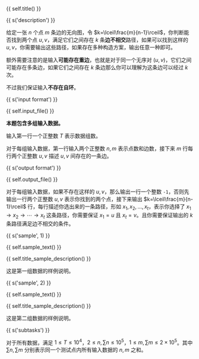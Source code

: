 {{ self.title() }}

{{ s('description') }}

给定一张 $n$ 个点 $m$ 条边的无向图，令 $k=\lceil\frac{m}{n-1}\rceil$，你判断能否找到两个点 $u,v$，满足它们之间存在 $k$ 条**边不相交**路径，如果可以找到这样的 $u,v$，你需要输出这些路径，如果存在多种构造方案，输出任意一种即可。

额外需要注意的是输入**可能存在重边**，也就是对于同一个无序对 $(u,v)$，它们之间可能存在多条边，如果它们之间存在 $k$ 条边那么你可以理解为这条边可以经过 $k$ 次。

不过我们保证输入**不存在自环**。

{{ s('input format') }}

{{ self.input_file() }}

**本题包含多组输入数据。**

输入第一行一个正整数 $T$ 表示数据组数。

对于每组输入数据，第一行输入两个正整数 $n,m$ 表示点数和边数，接下来 $m$ 行每行两个正整数 $u,v$ 描述 $u,v$ 间存在的一条边。

{{ s('output format') }}

{{ self.output_file() }}

对于每组输入数据，如果不存在这样的 $u,v$，那么输出一行一个整数 `-1`，否则先输出一行两个正整数 $u,v$ 表示你找到的两个点，接下来输出 $k=\lceil\frac{m}{n-1}\rceil$ 行，每行描述你选出来的一条路径，形如 $x_1,x_2,\dots,x_t$，表示你选择了 $x_1\to x_2\to\cdots\to x_t$ 这条路径，你需要保证 $x_1=u$ 且 $x_t=v$。且你需要保证输出的 $k$ 条路径满足边不相交的条件。

{{ s('sample', 1) }}

{{ self.sample_text() }}

{{ self.title_sample_description() }}

这是第一组数据的样例说明。

{{ s('sample', 2) }}

{{ self.sample_text() }}

{{ self.title_sample_description() }}

这是第二组数据的样例说明。

{{ s('subtasks') }}

对于所有数据，满足 $1\le T\le 10^4$，$2\le n,\sum n\le 10^5$，$1\le m,\sum m\le 2\times 10^5$。其中 $\sum n,\sum m$ 分别表示同一个测试点内所有输入数据的 $n,m$ 之和。